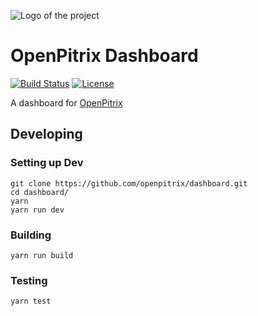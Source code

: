 ![Logo of the project](./src/assets/logo.svg)

# OpenPitrix Dashboard

[![Build Status](https://travis-ci.org/openpitrix/dashboard.svg)](https://travis-ci.org/openpitrix/dashboard)
[![License](http://img.shields.io/badge/license-apache%20v2-blue.svg)](./LICENSE)

A dashboard for [OpenPitrix](https://github.com/openpitrix/openpitrix)


## Developing

### Setting up Dev

```shell
git clone https://github.com/openpitrix/dashboard.git
cd dashboard/
yarn
yarn run dev
```

### Building

```shell
yarn run build
```

### Testing
```shell
yarn test
```
